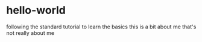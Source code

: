 # hello-world
following the standard tutorial to learn the basics
this is a bit about me that's not really about me
